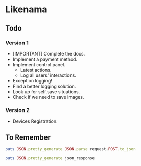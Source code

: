 Likenama
========

## Todo

### Version 1

* [IMPORTANT] Complete the docs.
* Implement a payment method.
* Implement control panel.
  * Latest actions.
  * Log all users' interactions.
* Exception logging!
* Find a better logging solution.
* Look up for self.save situations.
* Check if we need to save images.

### Version 2

*  Devices Registration.


## To Remember

```ruby
puts JSON.pretty_generate JSON.parse request.POST.to_json
```

```ruby
puts JSON.pretty_generate json_response
```
